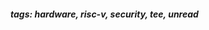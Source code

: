 <!-- Please prefix the notes with the date as in [22/12/2020] -->

##### tags: hardware, risc-v, security, tee, unread